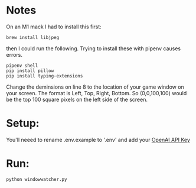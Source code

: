 # Notes
On an M1 mack I had to install this first:
```
brew install libjpeg 
```
then I could run the following. Trying to install these with pipenv causes errors.
```
pipenv shell
pip install pillow
pip install typing-extensions
```

Change the deminsions on line 8 to the location of your game window on your screen. The format is Left, Top, Right, Bottom. So (0,0,100,100) would be the top 100 square pixels on the left side of the screen. 

# Setup:

You'll neeed to rename .env.example to '.env' and add your [OpenAI API Key](https://help.openai.com/en/articles/4936850-where-do-i-find-my-openai-api-key)

# Run:
```
python windowwatcher.py
```